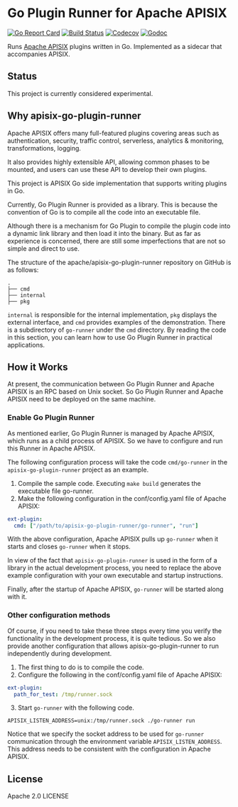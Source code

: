 <!--
#
# Licensed to the Apache Software Foundation (ASF) under one or more
# contributor license agreements.  See the NOTICE file distributed with
# this work for additional information regarding copyright ownership.
# The ASF licenses this file to You under the Apache License, Version 2.0
# (the "License"); you may not use this file except in compliance with
# the License.  You may obtain a copy of the License at
#
#     http://www.apache.org/licenses/LICENSE-2.0
#
# Unless required by applicable law or agreed to in writing, software
# distributed under the License is distributed on an "AS IS" BASIS,
# WITHOUT WARRANTIES OR CONDITIONS OF ANY KIND, either express or implied.
# See the License for the specific language governing permissions and
# limitations under the License.
#
-->

# Go Plugin Runner for Apache APISIX

[![Go Report Card](https://goreportcard.com/badge/github.com/apache/apisix-go-plugin-runner)](https://goreportcard.com/report/github.com/apache/apisix-go-plugin-runner)
[![Build Status](https://github.com/apache/apisix-go-plugin-runner/workflows/unit-test-ci/badge.svg?branch=master)](https://github.com/apache/apisix-go-plugin-runner/actions)
[![Codecov](https://codecov.io/gh/apache/apisix-go-plugin-runner/branch/master/graph/badge.svg)](https://codecov.io/gh/apache/apisix-go-plugin-runner)
[![Godoc](http://img.shields.io/badge/go-documentation-blue.svg?style=flat-square)](https://pkg.go.dev/github.com/apache/apisix-go-plugin-runner)

Runs [Apache APISIX](http://apisix.apache.org/) plugins written in Go. Implemented as a sidecar that accompanies APISIX.

## Status

This project is currently considered experimental.

## Why apisix-go-plugin-runner

Apache APISIX offers many full-featured plugins covering areas such as authentication, security, traffic control, serverless, analytics & monitoring, transformations, logging.

It also provides highly extensible API, allowing common phases to be mounted, and users can use these API to develop their own plugins.

This project is APISIX Go side implementation that supports writing plugins in Go.

Currently, Go Plugin Runner is provided as a library. This is because the convention of Go is to compile all the code into an executable file. 

Although there is a mechanism for Go Plugin to compile the plugin code into a dynamic link library and then load it into the binary. But as far as experience is concerned, there are still some imperfections that are not so simple and direct to use.

The structure of the apache/apisix-go-plugin-runner repository on GitHub is as follows:

```
.
├── cmd
├── internal
├── pkg
```

`internal` is responsible for the internal implementation, `pkg` displays the external interface, and `cmd` provides examples of the demonstration.
There is a subdirectory of `go-runner` under the `cmd` directory. By reading the code in this section, you can learn how to use Go Plugin Runner in practical applications.

## How it Works

At present, the communication between Go Plugin Runner and Apache APISIX is an RPC based on Unix socket. So Go Plugin Runner and Apache APISIX need to be deployed on the same machine.

### Enable Go Plugin Runner

As mentioned earlier, Go Plugin Runner is managed by Apache APISIX, which runs as a child process of APISIX. So we have to configure and run this Runner in Apache APISIX.

The following configuration process will take the code `cmd/go-runner` in the `apisix-go-plugin-runner` project as an example.

1. Compile the sample code. Executing `make build` generates the executable file go-runner.
2. Make the following configuration in the conf/config.yaml file of Apache APISIX:

```yaml
ext-plugin:
  cmd: ["/path/to/apisix-go-plugin-runner/go-runner", "run"]
```

With the above configuration, Apache APISIX pulls up `go-runner` when it starts and closes `go-runner` when it stops.

In view of the fact that `apisix-go-plugin-runner` is used in the form of a library in the actual development process, you need to replace the above example configuration with your own executable and startup instructions.

Finally, after the startup of Apache APISIX, `go-runner` will be started along with it.

### Other configuration methods

Of course, if you need to take these three steps every time you verify the functionality in the development process, it is quite tedious. So we also provide another configuration that allows apisix-go-plugin-runner to run independently during development.

1. The first thing to do is to compile the code.
2. Configure the following in the conf/config.yaml file of Apache APISIX:

```yaml
ext-plugin:
  path_for_test: /tmp/runner.sock
```

3. Start `go-runner` with the following code.

```
APISIX_LISTEN_ADDRESS=unix:/tmp/runner.sock ./go-runner run
```

Notice that we specify the socket address to be used for `go-runner` communication through the environment variable `APISIX_LISTEN_ADDRESS`. This address needs to be consistent with the configuration in Apache APISIX.

## License

Apache 2.0 LICENSE
